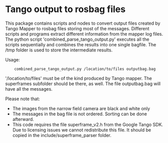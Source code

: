 Tango output to rosbag files 
=================
This package contains scripts and nodes to convert output files created by Tango Mapper to rosbag files storing most of the messages. Different scripts and programs extract different information from the mapper log files. The python script 'combined_parse_tango_output.py' executes all the scripts sequentially and combines the results into one single bagfile. The /tmp folder is used to store the intermediate results. 

Usage:
        
        combined_parse_tango_output.py /location/to/files outputbag.bag

'/location/to/files' must be of the kind produced by Tango mapper. The superframes subfolder should be there, as well. The file outputbag.bag will have all the messages. 

Please note that:

 - The images from the narrow field camera are black and white only
 - The messages in the bag file is not ordered. Sorting can be done afterward.
 - This code requires the file superframe_v2.h from the Google Tango SDK.  Due to licensing issues we cannot redistribute this file. It should be copied in the include/superframe_parser folder.
